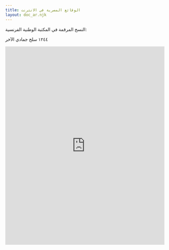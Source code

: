 ```yaml
---
title: الوقائع المصرية في الانترنت
layout: doc_ar.njk
---
```


النسخ المرقمة في المكتبة الوطنية الفرنسية:

١٢٤٤ سلخ جمادي الآخر <div style="display: block; "><iframe style="width:500px; height: 621.5373631603998px; border: 0;" src="https://gallica.bnf.fr/ark:/12148/bpt6k12150259/f1.item.mini"></iframe></div>
